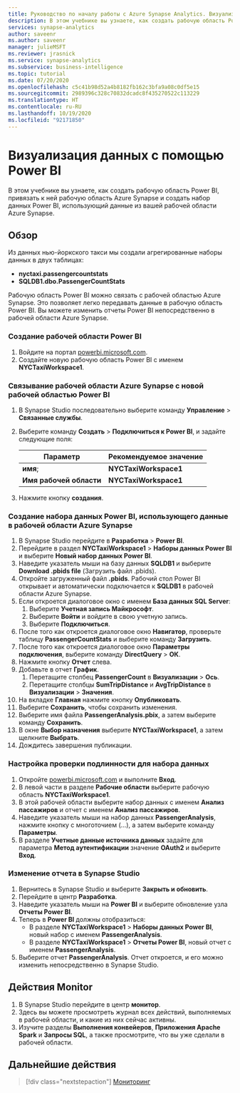 ```yaml
---
title: Руководство по началу работы с Azure Synapse Analytics. Визуализация данных рабочей области с помощью Power BI
description: В этом учебнике вы узнаете, как создать рабочую область Power BI, привязать к ней рабочую область Azure Synapse и создать набор данных Power BI, использующий данные из рабочей области Azure Synapse.
services: synapse-analytics
author: saveenr
ms.author: saveenr
manager: julieMSFT
ms.reviewer: jrasnick
ms.service: synapse-analytics
ms.subservice: business-intelligence
ms.topic: tutorial
ms.date: 07/20/2020
ms.openlocfilehash: c5c41b98d52a4b8182fb162c3bfa9a08c0df5e15
ms.sourcegitcommit: 2989396c328c70832dcadc8f435270522c113229
ms.translationtype: HT
ms.contentlocale: ru-RU
ms.lasthandoff: 10/19/2020
ms.locfileid: "92171850"
---
```

# <a name="visualize-data-with-power-bi"></a>Визуализация данных с помощью Power BI

В этом учебнике вы узнаете, как создать рабочую область Power BI, привязать к ней рабочую область Azure Synapse и создать набор данных Power BI, использующий данные из вашей рабочей области Azure Synapse. 

## <a name="overview"></a>Обзор

Из данных нью-йоркского такси мы создали агрегированные наборы данных в двух таблицах:
- **nyctaxi.passengercountstats**
- **SQLDB1.dbo.PassengerCountStats**

Рабочую область Power BI можно связать с рабочей областью Azure Synapse. Это позволяет легко передавать данные в рабочую область Power BI. Вы можете изменить отчеты Power BI непосредственно в рабочей области Azure Synapse.

### <a name="create-a-power-bi-workspace"></a>Создание рабочей области Power BI

1. Войдите на портал [powerbi.microsoft.com](https://powerbi.microsoft.com/).
1. Создайте новую рабочую область Power BI с именем **NYCTaxiWorkspace1**.

### <a name="link-your-azure-synapse-workspace-to-your-new-power-bi-workspace"></a>Связывание рабочей области Azure Synapse с новой рабочей областью Power BI

1. В Synapse Studio последовательно выберите команду **Управление** > **Cвязанные службы**.
1. Выберите команду **Создать** > **Подключиться к Power BI**, и задайте следующие поля:

    |Параметр | Рекомендуемое значение | 
    |---|---|
    |**имя**;|**NYCTaxiWorkspace1**|
    |**Имя рабочей области**|**NYCTaxiWorkspace1**|

1. Нажмите кнопку **создания**.

### <a name="create-a-power-bi-dataset-that-uses-data-in-your-azure-synapse-workspace"></a>Создание набора данных Power BI, использующего данные в рабочей области Azure Synapse

1. В Synapse Studio перейдите в **Разработка** > **Power BI**.
1. Перейдите в раздел **NYCTaxiWorkspace1** > **Наборы данных Power BI** и выберите **Новый набор данных Power BI**.
1. Наведите указатель мыши на базу данных **SQLDB1** и выберите **Download .pbids file** (Загрузить файл .pbids).
1. Откройте загруженный файл **.pbids**. Рабочий стол Power BI открывает и автоматически подключается к **SQLDB1** в рабочей области Azure Synapse.
1. Если откроется диалоговое окно с именем **База данных SQL Server**:
    1. Выберите **Учетная запись Майкрософт**.
    1. Выберите **Войти** и войдите в свою учетную запись.
    1. Выберите **Подключиться**.
1. После того как откроется диалоговое окно **Навигатор**, проверьте таблицу **PassengerCountStats** и выберите команду **Загрузить**.
1. После того как откроется диалоговое окно **Параметры подключения**, выберите команду **DirectQuery** > **ОК**.
1. Нажмите кнопку **Отчет** слева.
1. Добавьте в отчет **График**.
    1. Перетащите столбец **PassengerCount** в **Визуализации** > **Ось**.
    1. Перетащите столбцы **SumTripDistance** и **AvgTripDistance** в **Визуализации** > **Значения**.
1. На вкладке **Главная** нажмите кнопку **Опубликовать**.
1. Выберите **Сохранить**, чтобы сохранить изменения.
1. Выберите имя файла **PassengerAnalysis.pbix**, а затем выберите команду **Сохранить**.
1. В окне **Выбор назначения** выберите **NYCTaxiWorkspace1**, а затем щелкните **Выбрать**.
1. Дождитесь завершения публикации.

### <a name="configure-authentication-for-your-dataset"></a>Настройка проверки подлинности для набора данных

1. Откройте [powerbi.microsoft.com](https://powerbi.microsoft.com/) и выполните **Вход**.
1. В левой части в разделе **Рабочие области** выберите рабочую область **NYCTaxiWorkspace1**.
1. В этой рабочей области выберите набор данных с именем **Анализ пассажиров** и отчет с именем **Анализ пассажиров**.
1. Наведите указатель мыши на набор данных **PassengerAnalysis**, нажмите кнопку с многоточием (...), а затем выберите команду **Параметры**.
1. В разделе **Учетные данные источника данных** задайте для параметра **Метод аутентификации** значение **OAuth2** и выберите **Вход**.

### <a name="edit-a-report-in-synapse-studio"></a>Изменение отчета в Synapse Studio

1. Вернитесь в Synapse Studio и выберите **Закрыть и обновить**.
1. Перейдите в центр **Разработка**.
1. Наведите указатель мыши на **Power BI** и выберите обновление узла **Отчеты Power BI**.
1. Теперь в **Power BI** должны отобразиться:
    * В разделе **NYCTaxiWorkspace1** > **Наборы данных Power BI**, новый набор с именем **PassengerAnalysis**.
    * В разделе **NYCTaxiWorkspace1** > **Отчеты Power BI**, новый отчет с именем **PassengerAnalysis**.
1. Выберите отчет **PassengerAnalysis**. Отчет откроется, и его можно изменить непосредственно в Synapse Studio.

## <a name="monitor-activities"></a>Действия Monitor

1. В Synapse Studio перейдите в центр **монитор**.
1. Здесь вы можете просмотреть журнал всех действий, выполняемых в рабочей области, и какие из них сейчас активны.
1. Изучите разделы **Выполнения конвейеров**, **Приложения Apache Spark** и **Запросы SQL**, а также просмотрите, что вы уже сделали в рабочей области.

## <a name="next-steps"></a>Дальнейшие действия

> [!div class="nextstepaction"]
> [Мониторинг](get-started-monitor.md)
                                 

